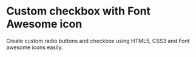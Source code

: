 Custom checkbox with Font Awesome icon
=======================================

Create custom radio buttons and checkbox using HTML5, CSS3 and Font awesome icons easily.
